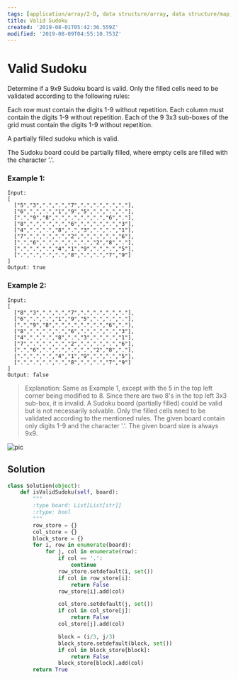 ```yaml
---
tags: [application/array/2-D, data structure/array, data structure/map, method/search/hash]
title: Valid Sudoku
created: '2019-08-01T05:42:36.559Z'
modified: '2019-08-09T04:55:10.753Z'
---
```


# Valid Sudoku


Determine if a 9x9 Sudoku board is valid. Only the filled cells need to be validated according to the following rules:

Each row must contain the digits 1-9 without repetition.
Each column must contain the digits 1-9 without repetition.
Each of the 9 3x3 sub-boxes of the grid must contain the digits 1-9 without repetition.

A partially filled sudoku which is valid.

The Sudoku board could be partially filled, where empty cells are filled with the character '.'.

### Example 1:

```
Input:
[
  ["5","3",".",".","7",".",".",".","."],
  ["6",".",".","1","9","5",".",".","."],
  [".","9","8",".",".",".",".","6","."],
  ["8",".",".",".","6",".",".",".","3"],
  ["4",".",".","8",".","3",".",".","1"],
  ["7",".",".",".","2",".",".",".","6"],
  [".","6",".",".",".",".","2","8","."],
  [".",".",".","4","1","9",".",".","5"],
  [".",".",".",".","8",".",".","7","9"]
]
Output: true
```

### Example 2:

```
Input:
[
  ["8","3",".",".","7",".",".",".","."],
  ["6",".",".","1","9","5",".",".","."],
  [".","9","8",".",".",".",".","6","."],
  ["8",".",".",".","6",".",".",".","3"],
  ["4",".",".","8",".","3",".",".","1"],
  ["7",".",".",".","2",".",".",".","6"],
  [".","6",".",".",".",".","2","8","."],
  [".",".",".","4","1","9",".",".","5"],
  [".",".",".",".","8",".",".","7","9"]
]
Output: false
```

> Explanation: Same as Example 1, except with the 5 in the top left corner being modified to 8. Since there are two 8's in the top left 3x3 sub-box, it is invalid.
> A Sudoku board (partially filled) could be valid but is not necessarily solvable.
> Only the filled cells need to be validated according to the mentioned rules.
> The given board contain only digits 1-9 and the character '.'.
> The given board size is always 9x9.


![pic](https://upload.wikimedia.org/wikipedia/commons/thumb/f/ff/Sudoku-by-L2G-20050714.svg/250px-Sudoku-by-L2G-20050714.svg.png)

## Solution

```python
class Solution(object):
    def isValidSudoku(self, board):
        """
        :type board: List[List[str]]
        :rtype: bool
        """
        row_store = {}
        col_store = {}
        block_store = {}
        for i, row in enumerate(board):
            for j, col in enumerate(row):
                if col == '.':
                    continue
                row_store.setdefault(i, set())
                if col in row_store[i]:
                    return False
                row_store[i].add(col)

                col_store.setdefault(j, set())
                if col in col_store[j]:
                    return False
                col_store[j].add(col)

                block = (i/3, j/3)
                block_store.setdefault(block, set())
                if col in block_store[block]:
                    return False
                block_store[block].add(col)
        return True
```

